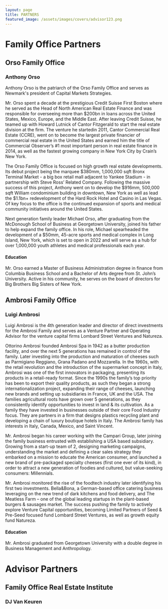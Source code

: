 ```yaml
---
layout: page
title: PARTNERS
featured_image: /assets/images/covers/advisor123.png
---
```


# Family Office Partners


## Orso Family Office 
### Anthony Orso

Anthony Orso is the patriarch of the Orso Family Office and serves as Newmark's president of Capital Markets Strategies.

Mr. Orso spent a decade at the prestigious Credit Suisse First Boston where he served as the Head of North American Real Estate Finance and was responsible for overseeing more than $200bn in loans across the United States, Mexico, Europe, and the Middle East. After leaving Credit Suisse, he teamed up with Howard Lutnick of Cantor Fitzgerald to start the real estate division at the firm. The venture he startedin 2011, Cantor Commercial Real Estate (CCRE), went on to become the largest private financier of commercial real estate in the United States and earned him the title of Commercial Observer’s #1 most important person in real estate finance in 2014, as well as the fastest growing company in New York City by Crain’s New York. 

The Orso Family Office is focused on high growth real estate developments. Its debut project being the marquee $380mm, 1,000,000 sqft Bronx Terminal Market - a big box retail mall adjacent to Yankee Stadium - in partnership with Steve Ross’ Related Company. Following the massive success of this project, Anthony went on to develop the $916mm, 500,000 sqft William condominium building in downtown, New York as well as lead the $1.1bn+ redevelopment of the Hard Rock Hotel and Casino in Las Vegas. Of key focus to the office is the continued expansion of sports and medical community initiatives around the United States.

Next generation family leader Michael Orso, after graduating from the McDonough School of Business at Georgetown University, joined his father to help expand the family office. In his role, Michael spearheaded the development of a $50mm, 45-acre sports and medical complex in Long Island, New York, which is set to open in 2022 and will serve as a hub for over 1,000,000 youth athletes and medical professionals each year.

	
	
#### Education

Mr. Orso earned a Master of Business Administration degree in finance from Columbia Business School and a Bachelor of Arts degree from St. John’s University. Active in his community, he serves on the board of directors for Big Brothers Big Sisters of New York.
	
	

<!-- <div class="alignleft">
	<img src="/assets/images/people/.jpeg" alt="left" style="width:200px;">
</div> -->
## Ambrosi Family Office 
### Luigi Ambrosi

Luigi Ambrosi is the 4th generation leader and director of direct investments for the Ambrosi Family and serves as a Venture Partner and Operating Advisor for the venture capital firms Lombard Street Ventures and Natureza. 

Ottorino Ambrosi founded Ambrosi Spa in 1942 as a butter production facility, and over the next 5 generations has remained in control of the family. Later investing into the production and maturation of cheeses such as Parmigiano Reggiano, Grana Padano and Mozzarella. In the 1960s, with the retail revolution and the introduction of the supermarket concept in Italy, Ambrosi was one of the first innovators in packaging, presenting its products in a retail-ready format. Since the 1990s the family’s top priority has been to export their quality products, as such they began a strong internationalization project, expanding their range of cheeses, launching new brands and setting up subsidiaries in France, UK and the USA. The families agricultural roots have grown over 5 generations, as they consistently identify opportunities to invest in land & its cultivation. As a family they have invested in businesses outside of their core Food Industry focus. They are partners in a firm that designs plastics recycling plant and developing a chain of luxury boutique hotels in Italy. The Ambrosi family has interests in Italy, Canada, Mexico, and Saint Vincent.

Mr. Ambrosi began his career working with the Campari Group, later joining the family business entrusted with establishing a USA based subsidiary. Growing from a start-up team of 2, designing marketing campaigns,  understanding the market and defining a clear sales strategy they embarked on a mission to educate the American consumer, and launched a new brand of pre-packaged specialty cheeses (first one ever of its kind), in order to attract a new generation of foodies and cultured, but value-seeking consumers: Millennials. 

Mr. Ambrosi monitored the rise of the foodtech industry later identifying his first two investments. Bella&Bona, a German-based office catering business leveraging on the new trend of dark kitchens and food delivery, and The Meatless Farm – one of the global leading startups in the plant-based burgers & sausages market. The success pushing the family to actively explore Venture Capital opportunities, becoming Limited Partners of Seed & Pre-Seed focused fund Lombard Street Ventures, as well as growth equity fund Natureza.
	
	
	
	
#### Education
Mr. Ambrosi graduated from Georgetown University with a double degree in Business Management and Anthropology.


	
	
	
# Advisor Partners


<!-- <div class="alignleft">
	<img src="/assets/images/people/.jpeg" alt="left" style="width:200px;">
</div> -->
## Family Office Real Estate Institute
### DJ Van Keuren 


